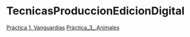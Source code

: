 # TecnicasProduccionEdicionDigital

[Pràctica 1. Vanguardias](P1_Vanguardia.jpg)
[Pràctica_3_.Animales](3_Animales.jpg)
